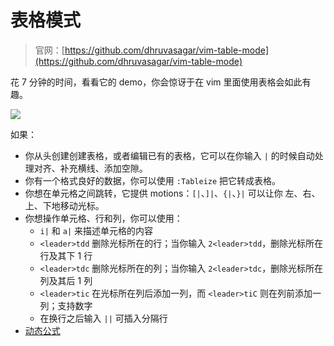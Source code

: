 # 表格模式

> 官网：[https://github.com/dhruvasagar/vim-table-mode](https://github.com/dhruvasagar/vim-table-mode)

花 7 分钟的时间，看看它的 demo，你会惊讶于在 vim 里面使用表格会如此有趣。

<a href="http://www.youtube.com/watch?v=9lVQ0VJY3ps"><img
src="https://raw.github.com/dhruvasagar/vim-table-mode/master/youtube.png"/></a>

如果：
- 你从头创建创建表格，或者编辑已有的表格，它可以在你输入 `|` 的时候自动处理对齐、补充横线、添加空隙。
- 你有一个格式良好的数据，你可以使用 `:Tableize` 把它转成表格。
- 你想在单元格之间跳转，它提供 motions：`[|`、`]|`、`{|`、`}|` 可以让你 左、右、上、下地移动光标。
- 你想操作单元格、行和列，你可以使用：
    - `i|` 和 `a|` 来描述单元格的内容
    - `<leader>tdd` 删除光标所在的行；当你输入 `2<leader>tdd`，删除光标所在行及其下 1 行
    - `<leader>tdc` 删除光标所在的列；当你输入 `2<leader>tdc`，删除光标所在列及其后 1 列
    - `<leader>tic` 在光标所在列后添加一列，而 `<leader>tiC` 则在列前添加一列；支持数字
    - 在换行之后输入 `||` 可插入分隔行
- [动态公式](https://github.com/dhruvasagar/vim-table-mode#formula-expressions)
